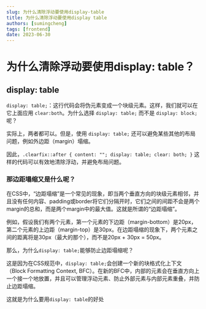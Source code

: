 ```yaml
---
slug: 为什么清除浮动要使用display-table
title: 为什么清除浮动要使用display table
authors: [sumingcheng]
tags: [frontend]
date: 2023-06-30
---
```


# 为什么清除浮动要使用display: table？



 

## display: table  

`display: table;`：这行代码会将伪元素变成一个块级元素。这样，我们就可以在它上面应用 `clear:both`。为什么选择 `display: table;` 而不是 `display: block;` 呢？

实际上，两者都可以。但是，使用 `display: table;` 还可以避免某些其他的布局问题，例如外边距（margin）塌缩。

因此，`.clearfix::after { content: ""; display: table; clear: both; }` 这样的代码可以有效地清除浮动，并避免布局问题。

### 那边距塌缩又是什么呢？  

在CSS中，“边距塌缩”是一个常见的现象，即当两个垂直方向的块级元素相邻，并且没有任何内容、padding或border将它们分隔开时，它们之间的间距不会是两个margin的总和，而是两个margin中的最大值。这就是所谓的“边距塌缩”。

例如，假设我们有两个元素，第一个元素的下边距（margin-bottom）是20px，第二个元素的上边距（margin-top）是30px。在边距塌缩的现象下，两个元素之间的距离将是30px（最大的那个），而不是20px + 30px = 50px。

那么，为什么`display: table;`能够防止边距塌缩呢？

这是因为在CSS规范中，`display: table;`会创建一个新的块格式化上下文（Block Formatting Context, BFC）。在新的BFC中，内部的元素会在垂直方向上一个接一个地放置，并且可以管理浮动元素、防止外部元素与内部元素重叠，并防止边距塌缩。

这就是为什么要用`display: table`的好处